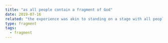 ```yaml
---
title: "as all people contain a fragment of God"
date: 2019-07-16
related: "the experience was akin to standing on a stage with all people watching"
type: fragment
tags:
  - fragment
---
```

